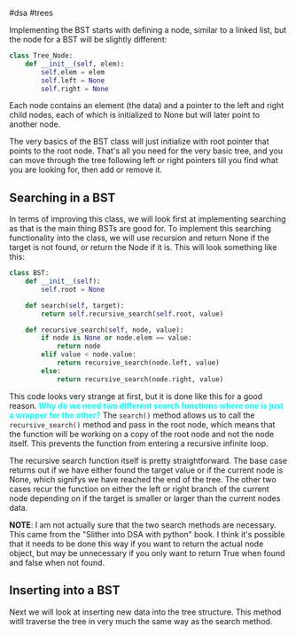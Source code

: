 #dsa #trees

Implementing the BST starts with defining a node, similar to a linked list, but the node for a BST will be slightly different:
```python
class Tree_Node:
	def __init__(self, elem):
		self.elem = elem
		self.left = None
		self.right = None
```
Each node contains an element (the data) and a pointer to the left and right child nodes, each of which is initialized to None but will later point to another node.

The very basics of the BST class will just initialize with root pointer that points to the root node. That's all you need for the very basic tree, and you can move through the tree following left or right pointers till you find what you are looking for, then add or remove it.

## Searching in a BST
In terms of improving this class, we will look first at implementing searching as that is the main thing BSTs are good for. To implement this searching functionality into the class, we will use recursion and return None if the target is not found, or return the Node if it is. This will look something like this:
```python
class BST:
	def __init__(self):
		self.root = None

	def search(self, target):
		return self.recursive_search(self.root, value)

	def recursive_search(self, node, value):
		if node is None or node.elem == value:
			return node
		elif value < node.value:
			return recursive_search(node.left, value)
		else:
			return recursive_search(node.right, value)
```
This code looks very strange at first, but it is done like this for a good reason. <span style="color: cyan; font-weight: bold;">Why do we need two different search functions where one is just a wrapper for the other?</span> The `search()` method allows us to call the `recursive_search()` method and pass in the root node, which means that the function will be working on a copy of the root node and not the node itself. This prevents the function from entering a recursive infinite loop.

The recursive search function itself is pretty straightforward. The base case returns out if we have either found the target value or if the current node is None, which signifys we have reached the end of the tree. The other two cases recur the function on either the left or right branch of the current node depending on if the target is smaller or larger than the current nodes data.

**NOTE**: I am not actually sure that the two search methods are necessary. This came from the "Slither into DSA with python" book. I think it's possible that it needs to be done this way if you want to return the actual node object, but may be unnecessary if you only want to return True when found and false when not found.

## Inserting into a BST
Next we will look at inserting new data into the tree structure. This method witll traverse the tree in very much the same way as the search method. 